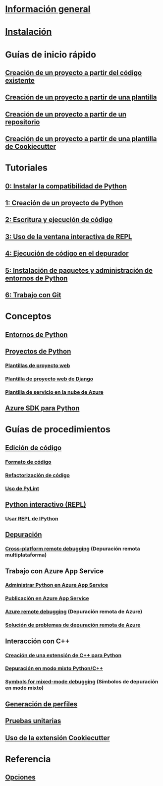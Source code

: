 # [Información general](python-in-visual-studio.md)
# [Instalación](installation.md)
# Guías de inicio rápido
## [Creación de un proyecto a partir del código existente](quickstart-01-project-from-existing.md)
## [Creación de un proyecto a partir de una plantilla](quickstart-02-project-from-template.md)
## [Creación de un proyecto a partir de un repositorio](quickstart-03-project-from-repository.md)
## [Creación de un proyecto a partir de una plantilla de Cookiecutter](quickstart-04-project-from-cookiecutter.md)
# Tutoriales
## [0: Instalar la compatibilidad de Python](vs-tutorial-01-00.md)
## [1: Creación de un proyecto de Python](vs-tutorial-01-01.md)
## [2: Escritura y ejecución de código](vs-tutorial-01-02.md)
## [3: Uso de la ventana interactiva de REPL](vs-tutorial-01-03.md)
## [4: Ejecución de código en el depurador](vs-tutorial-01-04.md)
## [5: Instalación de paquetes y administración de entornos de Python](vs-tutorial-01-05.md)
## [6: Trabajo con Git](vs-tutorial-01-06.md)
# Conceptos
## [Entornos de Python](python-environments.md)
## [Proyectos de Python](python-projects.md)
### [Plantillas de proyecto web](template-web.md)
### [Plantilla de proyecto web de Django](template-django.md)
### [Plantilla de servicio en la nube de Azure](template-azure-cloud-service.md)
## [Azure SDK para Python](azure-sdk-for-python.md)
# Guías de procedimientos
## [Edición de código](code-editing.md)
### [Formato de código](code-formatting.md)
### [Refactorización de código](code-refactoring.md)
### [Uso de PyLint](code-pylint.md)
## [Python interactivo (REPL)](interactive-repl.md)
### [Usar REPL de IPython](interactive-repl-ipython.md)
## [Depuración](debugging.md)
### [Cross-platform remote debugging](debugging-cross-platform-remote.md) (Depuración remota multiplataforma)
## Trabajo con Azure App Service
### [Administrar Python en Azure App Service](managing-python-on-azure-app-service.md)
### [Publicación en Azure App Service](publishing-to-azure.md)
### [Azure remote debugging](debugging-azure-remote.md) (Depuración remota de Azure)
### [Solución de problemas de depuración remota de Azure](debugging-azure-remote-troubleshooting.md)
## Interacción con C++
### [Creación de una extensión de C++ para Python](cpp-and-python.md)
### [Depuración en modo mixto Python/C++](debugging-mixed-mode.md)
### [Symbols for mixed-mode debugging](debugging-symbols-for-mixed-mode.md) (Símbolos de depuración en modo mixto)
## [Generación de perfiles](profiling.md)
## [Pruebas unitarias](unit-testing.md)
## [Uso de la extensión Cookiecutter](cookiecutter.md)
# Referencia
## [Opciones](options.md)
